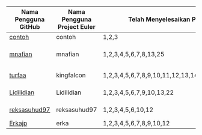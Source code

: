 | Nama Pengguna GitHub          | Nama Pengguna Project Euler     | Telah Menyelesaikan Project Euler | Nama Pengguna Wikimedia | Pengguna Stackoverflow ID | Repositori di Github 
| ----------------------------- | ------------------------------- | --------------------------------- | ----------------------- | ------------------------- | --------------------
| [contoh](https://contoh.github.io) | contoh | 1,2,3  | [Contoh](https://id.wikipedia.org/wiki/Pengguna:Contoh) | [Contoh](http://stackoverflow.com/users/5037965/contoh) | [Contoh](https://github.com/example/test)
[mnafian](https://mnafian.github.io) | mnafian | 1,2,3,4,5,6,7,8,13,25 | [Muhammad Nafian Wildana](https://id.wikipedia.org/wiki/Pengguna:Muhammad_Nafian_Wildana) | [Nafian Wildana](http://stackoverflow.com/users/2376142/nafian-wildana) | [ImageEffectFilter](https://github.com/mnafian/ImageEffectFilter)
| [turfaa](https://turfaa.github.io) | kingfalcon | 1,2,3,4,5,6,7,8,9,10,11,12,13,14,15,16,18,20,21,67  | [Turfaa](https://id.wikipedia.org/wiki/Pengguna:Turfaa) | [Turfa Auliarachman](http://stackoverflow.com/users/6877418/turfa-auliarachman) | [LINE](https://github.com/carpedm20/LINE)
| [Lidilidian](https://Lidilidian.github.io) | Lidilidian | 1,2,3,4,5,6,7,9,10,13,22  | [Lidilidian](https://id.wikipedia.org/wiki/Pengguna:Lidilidian) | [Arie Kurniawan](http://stackoverflow.com/users/6893649/arie-kurniawan) | [html](https://github.com/Lidilidian/html)
| [reksasuhud97](https://reksasuhud97.github.io) | reksasuhud97 | 1,2,3,4,5,6,10,12  | [reksasuhud](https://id.wikipedia.org/wiki/Pengguna:Reksasuhud) | [Reksa Suhud Tri Atmojo](http://stackoverflow.com/users/6258964/reksa-suhud-tri-atmojo) | [bootstrap-social](https://github.com/reksasuhud97/bootstrap-social)
|[Erkajp](https://erkajp.github.io) | erka | 1,2,3,4,5,6,7,8,9,10,12 | [Erkajp](https://id.wikipedia.org/wiki/Pengguna:Erkajp) | [erkajp](http://stackoverflow.com/users/6859345/erkajp) | [vue-admin](https://github.com/fundon/vue-admin)
